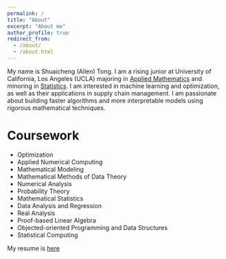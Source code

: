 ```yaml
---
permalink: /
title: "About"
excerpt: "About me"
author_profile: true
redirect_from: 
  - /about/
  - /about.html
---
```


My name is Shuaicheng (Allen) Tong. I am a rising junior at University of California, Los Angeles (UCLA) majoring in [Applied Mathematics](https://ww3.math.ucla.edu/) and minoring in [Statistics](http://statistics.ucla.edu/). I am interested in machine learning and optimization, as
 well as their applications in supply chain management. I am passionate about building faster algorithms and more interpretable models using 
 rigorous mathematical techniques.

Coursework
======
* Optimization
* Applied Numerical Computing
* Mathematical Modeling
* Mathematical Methods of Data Theory
* Numerical Analysis
* Probability Theory
* Mathematical Statistics
* Data Analysis and Regression
* Real Analysis
* Proof-based Linear Algebra
* Objected-oriented Programming and Data Structures
* Statistical Computing




My resume is [here](files/resume6-20.pdf)